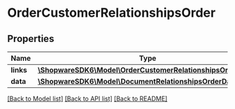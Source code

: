 # OrderCustomerRelationshipsOrder

## Properties
Name | Type | Description | Notes
------------ | ------------- | ------------- | -------------
**links** | [**\ShopwareSDK6\Model\OrderCustomerRelationshipsOrderLinks**](OrderCustomerRelationshipsOrderLinks.md) |  | [optional] 
**data** | [**\ShopwareSDK6\Model\DocumentRelationshipsOrderData**](DocumentRelationshipsOrderData.md) |  | [optional] 

[[Back to Model list]](../../README.md#documentation-for-models) [[Back to API list]](../../README.md#documentation-for-api-endpoints) [[Back to README]](../../README.md)

